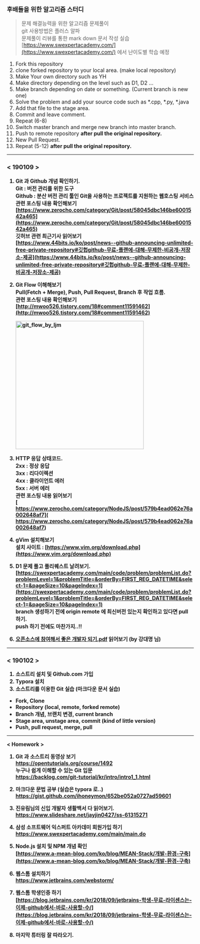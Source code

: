 ### 후배들을 위한 알고리즘 스터디

> 문제 해결능력을 위한 알고리즘 문제풀이 <br>git 사용방법은 플러스 알파 <br>문제풀이 리뷰를 통한 mark down 문서 작성 실습 <br>[https://www.swexpertacademy.com/](https://www.swexpertacademy.com/) 에서 난이도별 학습 예정 <br>

1. Fork this repository
2. clone forked repository to your local area. (make local repository)
3. Make Your own directory such as YH
4. Make directory depending on the level such as D1, D2 ...
5. Make branch depending on date or something. (Current branch is new one)
6. Solve the problem and add your source code such as *.cpp, *.py, *.java 
7. Add that file to the stage area.
8. Commit and leave comment.
9. Repeat (6-8)
10. Switch master branch and merge new branch into master branch.
11. Push to remote repository <b>after pull the original repository.</b>
12. New Pull Request.
13. Repeat (5-12) <b>after pull the original repository.

<hr>



### < 190109 >


1. Git 과 Github 개념 확인하기.<br>Git : 버전 관리를 위한 도구<br>Github : 분산 버전 관리 툴인 Git을 사용하는 프로젝트를 지원하는 웹호스팅 서비스<br>관련 포스팅 내용 확인해보기<br>[https://www.zerocho.com/category/Git/post/58045dbc146be6001542a465](https://www.zerocho.com/category/Git/post/58045dbc146be6001542a465)<br>깃허브 관련 최근기사 읽어보기<br> [https://www.44bits.io/ko/post/news--github-announcing-unlimited-free-private-repository#깃헙github-무료-플랜에-대해-무제한-비공개-저장소-제공](https://www.44bits.io/ko/post/news--github-announcing-unlimited-free-private-repository#깃헙github-무료-플랜에-대해-무제한-비공개-저장소-제공)

2. Git Flow 이해해보기<br>Pull(Fetch + Merge), Push, Pull Request, Branch 후 작업 흐름.<br>관련 포스팅 내용 확인해보기<br>[http://mwoo526.tistory.com/18#comment11591462](http://mwoo526.tistory.com/18#comment11591462)

   <img width="345" alt="git_flow_by_ljm" src="https://user-images.githubusercontent.com/13485924/50947534-27898880-14e2-11e9-9e48-69b415a4c779.png">

3. HTTP 응답 상태코드.<br>2xx : 정상 응답<br>3xx : 리다이렉션<br>4xx : 클라이언트 에러<br>5xx : 서버 에러<br>관련 포스팅 내용 읽어보기<br>[ https://www.zerocho.com/category/NodeJS/post/579b4ead062e76a002648af7]( https://www.zerocho.com/category/NodeJS/post/579b4ead062e76a002648af7)

4. gVim 설치해보기<br>설치 사이트 : [https://www.vim.org/download.php](https://www.vim.org/download.php)

5. D1 문제 풀고 풀리퀘스트 날려보기.<br>[https://swexpertacademy.com/main/code/problem/problemList.do?problemLevel=1&problemTitle=&orderBy=FIRST_REG_DATETIME&select-1=&pageSize=10&pageIndex=1](https://swexpertacademy.com/main/code/problem/problemList.do?problemLevel=1&problemTitle=&orderBy=FIRST_REG_DATETIME&select-1=&pageSize=10&pageIndex=1)<br>branch 생성하기 전에 origin remote 에 최신버전 있는지 확인하고 있다면 pull 하기.<br>push 하기 전에도 마찬가지..!!

6. [오픈소스에 참여해서 좋은 개발자 되기.pdf](https://lookaside.fbsbx.com/file/오픈소스에%20참여해서%20좋은%20개발자%20되기.pdf?token=AWzQRMpQyedr-dGeZi3tM3WD3t-_WXE--IYfGu4U_3L6H4APdYOQZt_-ApG7pjKP__MYaVYhGVt55pBSl_3ggg9S0L1n4O5of0HpB2lqJyDoTV2FCFruXcD3oF-VcUdvoGml1aw8_NeGqaKEmMxamxim3zD48gaR8fv1OaL1OrQ5z98wsQqMiy2tmcJY2MIXf_rgHb3BJBSp0FJm9XDJCL1aYupO-jqhrB38M3o__w68DQ) 읽어보기 (by 강대명 님)

<hr>

### < 190102 >

1. 소스트리 설치 및 Github.com 가입
2. Typora 설치
3. 소스트리를 이용한 Git 실습 (마크다운 문서 실습)
- Fork, Clone
- Repository (local, remote, forked remote)
- Branch 개념, 브랜치 변경, current branch
- Stage area, unstage area, commit (kind of little version)
- Push, pull request, merge, pull

---

< Homework >

1. Git 과 소스트리 동영상 보기<br>https://opentutorials.org/course/1492<br>누구나 쉽게 이해할 수 있는 Git 입문<br>https://backlog.com/git-tutorial/kr/intro/intro1_1.html

2. 마크다운 문법 공부 (실습은 typora 로..)<br>https://gist.github.com/ihoneymon/652be052a0727ad59601

3. 진유림님의 <b>신입 개발자 생활백서</b> 다 읽어보기.<br>https://www.slideshare.net/jayjin0427/ss-61315271

4. 삼성 소프트웨어 익스퍼트 아카데미 회원가입 하기<br>https://www.swexpertacademy.com/main/main.do

5. Node.js 설치 및 NPM 개념 확인<br>[https://www.a-mean-blog.com/ko/blog/MEAN-Stack/개발-환경-구축](https://www.a-mean-blog.com/ko/blog/MEAN-Stack/개발-환경-구축)

6. 웹스톰 설치하기<br>https://www.jetbrains.com/webstorm/

7. 웹스톰 학생인증 하기<br>[https://blog.jetbrains.com/kr/2018/09/jetbrains-학생-무료-라이센스는-이제-github에서-바로-사용할-수/](https://blog.jetbrains.com/kr/2018/09/jetbrains-학생-무료-라이센스는-이제-github에서-바로-사용할-수/)

8. 마지막 튜터링 잘 따라오기.

